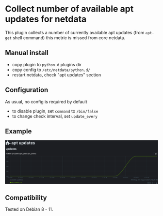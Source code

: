 # Collect number of available apt updates for netdata

This plugin collects a number of currently available apt updates (from `apt-get` shell command)
this metric is missed from core netdata.

## Manual install
- copy plugin to `python.d` plugins dir
- copy config to `/etc/netdata/python.d/`
- restart netdata, check "apt updates" section

## Configuration
As usual, no config is required by default
- to disable plugin, set `command` to `/bin/false`
- to change check interval, set `update_every`

## Example
![Example image](example.png?raw=true "Title")

## Compatibility
Tested on Debian 8 - 11.